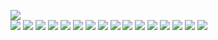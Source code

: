 
![](screenshots/1.png) <br/>
![](screenshots/2.png) ![](screenshots/3.png) ![](screenshots/4.png)
![](screenshots/5.png)
![](screenshots/6.png)
![](screenshots/7.png) ![](screenshots/8.png) ![](screenshots/9.png) ![](screenshots/10.png)
![](screenshots/11.png)
![](screenshots/12.png)
![](screenshots/13.png)
![](screenshots/14.png) ![](screenshots/15.png) ![](screenshots/16.png)
![](screenshots/17.png)
